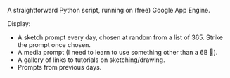 A straightforward Python script, running on (free) Google App Engine.

Display:
- A sketch prompt every day, chosen at random from a list of 365. Strike the prompt once chosen.
- A media prompt (I need to learn to use something other than a 6B :pencil:).
- A gallery of links to tutorials on sketching/drawing.
- Prompts from previous days.
